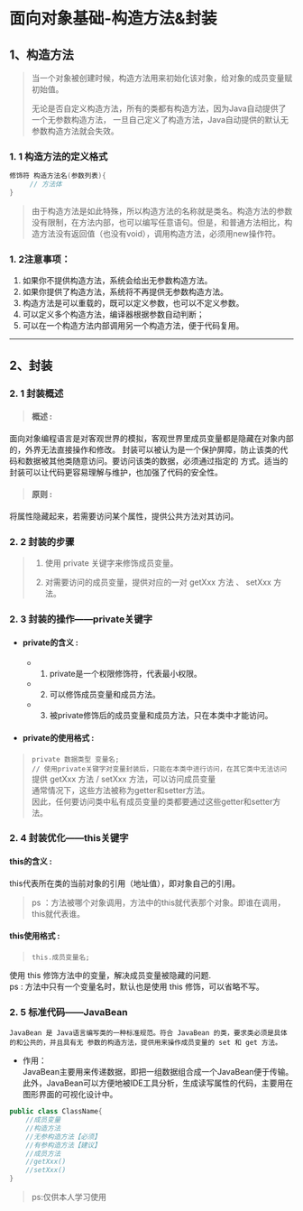 # 面向对象基础-构造方法&封装
## 1、构造方法
>当一个对象被创建时候，构造方法用来初始化该对象，给对象的成员变量赋初始值。
>
>无论是否自定义构造方法，所有的类都有构造方法，因为Java自动提供了一个无参数构造方法， 一旦自己定义了构造方法，Java自动提供的默认无参数构造方法就会失效。
### 1. 1 构造方法的定义格式
~~~java
修饰符 构造方法名(参数列表){
     // 方法体 
}
~~~
>由于构造方法是如此特殊，所以构造方法的名称就是类名。构造方法的参数没有限制，在方法内部，也可以编写任意语句。但是，和普通方法相比，构造方法没有返回值（也没有void），调用构造方法，必须用new操作符。

### 1. 2注意事项：
 1. 如果你不提供构造方法，系统会给出无参数构造方法。 
 2. 如果你提供了构造方法，系统将不再提供无参数构造方法。 
 3. 构造方法是可以重载的，既可以定义参数，也可以不定义参数。
 4. 可以定义多个构造方法，编译器根据参数自动判断；
 5. 可以在一个构造方法内部调用另一个构造方法，便于代码复用。
---
 ## 2、封装
 ### 2. 1 封装概述 
 > #### 概述 :
 面向对象编程语言是对客观世界的模拟，客观世界里成员变量都是隐藏在对象内部的，外界无法直接操作和修改。 封装可以被认为是一个保护屏障，防止该类的代码和数据被其他类随意访问。要访问该类的数据，必须通过指定的 方式。适当的封装可以让代码更容易理解与维护，也加强了代码的安全性。 
 > #### 原则 :
 将属性隐藏起来，若需要访问某个属性，提供公共方法对其访问。
### 2. 2 封装的步骤 
>1. 使用 private 关键字来修饰成员变量。 
>
>2. 对需要访问的成员变量，提供对应的一对 getXxx 方法 、 setXxx 方法。
### 2. 3 封装的操作——private关键字 
* #### private的含义 : 
    * 1. private是一个权限修饰符，代表最小权限。 
    * 2. 可以修饰成员变量和成员方法。 
    * 3. 被private修饰后的成员变量和成员方法，只在本类中才能访问。
* #### private的使用格式 : 
> `private 数据类型 变量名; `\
`// 使用private关键字对变量封装后，只能在本类中进行访问，在其它类中无法访问`\
> 提供 getXxx 方法 / setXxx 方法，可以访问成员变量\
> 通常情况下，这些方法被称为getter和setter方法。\
> 因此，任何要访问类中私有成员变量的类都要通过这些getter和setter方法。
### 2. 4 封装优化——this关键字
#### this的含义 :
this代表所在类的当前对象的引用（地址值），即对象自己的引用。 

> ps ：方法被哪个对象调用，方法中的this就代表那个对象。即谁在调用，this就代表谁。
#### this使用格式 :
>`this.成员变量名;`

使用 this 修饰方法中的变量，解决成员变量被隐藏的问题.\
ps : 方法中只有一个变量名时，默认也是使用 this 修饰，可以省略不写。

### 2. 5 标准代码——JavaBean
    JavaBean 是 Java语言编写类的一种标准规范。符合 JavaBean 的类，要求类必须是具体的和公共的，并且具有无 参数的构造方法，提供用来操作成员变量的 set 和 get 方法。
* 作用：\
JavaBean主要用来传递数据，即把一组数据组合成一个JavaBean便于传输。此外，JavaBean可以方便地被IDE工具分析，生成读写属性的代码，主要用在图形界面的可视化设计中。
~~~java
public class ClassName{ 
    //成员变量
    //构造方法 
    //无参构造方法【必须】 
    //有参构造方法【建议】 
    //成员方法 
    //getXxx() 
    //setXxx() 
} 
~~~

> ps:仅供本人学习使用


